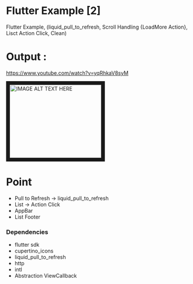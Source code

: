 # Flutter Example [2]
Flutter Example, (liquid_pull_to_refresh, Scroll Handling {LoadMore Action}, Lisct Action Click, Clean)


# Output : 

https://www.youtube.com/watch?v=yqRhkaV8syM

<a href="https://www.youtube.com/embed/zBGmVRNHBCo" target="_blank"><img src="https://img.youtube.com/vi/yqRhkaV8syM/maxresdefault.jpg" 
alt="IMAGE ALT TEXT HERE" width="250" height="200" border="10" /></a>
 
 
# Point
- Pull to Refresh -> liquid_pull_to_refresh
- List -> Action Click
- AppBar
- List Footer 

 
### Dependencies
- flutter sdk
- cupertino_icons
- liquid_pull_to_refresh
- http
- intl
- Abstraction ViewCallback 
 
